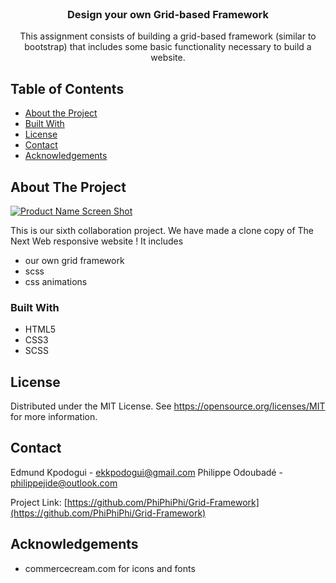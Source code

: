 <!-- PROJECT LOGO -->
<br />
<p align="center">
  <h3 align="center">Design your own Grid-based Framework</h3>
  <p align="center">
   This assignment consists of building a grid-based framework (similar to bootstrap) that includes some basic functionality necessary to build a website.
  </p>
</p>

<!-- TABLE OF CONTENTS -->

## Table of Contents

- [About the Project](#about-the-project)
- [Built With](#built-with)
- [License](#license)
- [Contact](#contact)
- [Acknowledgements](#acknowledgements)

<!-- ABOUT THE PROJECT -->

## About The Project

[![Product Name Screen Shot][product-screenshot]](https://example.com)

This is our sixth collaboration project. We have made a clone copy of The Next Web responsive website ! It includes

- our own grid framework
- scss
- css animations

### Built With

- HTML5
- CSS3
- SCSS

<!-- LICENSE -->

## License

Distributed under the MIT License. See https://opensource.org/licenses/MIT for more information.

<!-- CONTACT -->

## Contact

Edmund Kpodogui - ekkpodogui@gmail.com
Philippe Odoubadé - philippejide@outlook.com

Project Link: [https://github.com/PhiPhiPhi/Grid-Framework](https://github.com/PhiPhiPhi/Grid-Framework)

<!-- ACKNOWLEDGEMENTS -->

## Acknowledgements

- commercecream.com for icons and fonts

<!-- MARKDOWN LINKS & IMAGES -->
<!-- https://www.markdownguide.org/basic-syntax/#reference-style-links -->

[product-screenshot]: assets/img/screenshot.png
